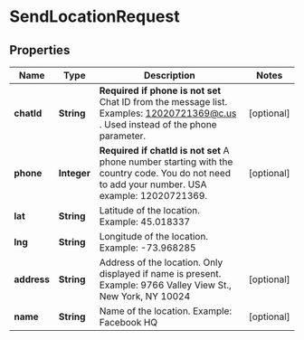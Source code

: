 

# SendLocationRequest


## Properties

| Name | Type | Description | Notes |
|------------ | ------------- | ------------- | -------------|
|**chatId** | **String** | **Required if phone is not set**  Chat ID from the message list. Examples: 12020721369@c.us . Used instead of the phone parameter. |  [optional] |
|**phone** | **Integer** | **Required if chatId is not set**  A phone number starting with the country code. You do not need to add your number.   USA example: 12020721369. |  [optional] |
|**lat** | **String** | Latitude of the location. Example: 45.018337 |  |
|**lng** | **String** | Longitude of the location. Example: -73.968285 |  |
|**address** | **String** | Address of the location. Only displayed if name is present. Example: 9766 Valley View St., New York, NY 10024 |  [optional] |
|**name** | **String** | Name of the location. Example: Facebook HQ |  [optional] |



